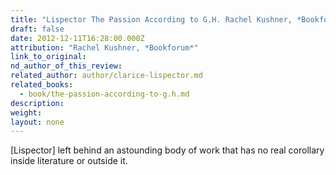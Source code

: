 ```yaml
---
title: "Lispector The Passion According to G.H. Rachel Kushner, *Bookforum*"
draft: false
date: 2012-12-11T16:28:00.000Z
attribution: "Rachel Kushner, *Bookforum*"
link_to_original:
nd_author_of_this_review:
related_author: author/clarice-lispector.md
related_books:
  - book/the-passion-according-to-g.h.md
description:
weight:
layout: none
---
```

[Lispector] left behind an astounding body of work that has no real corollary inside literature or outside it.

